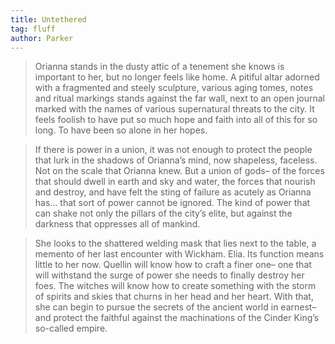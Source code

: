 ```yaml
---
title: Untethered
tag: fluff
author: Parker
---
```


> Orianna stands in the dusty attic of a tenement she knows is important to her, but no longer feels like home. A pitiful altar adorned with a fragmented and steely sculpture, various aging tomes, notes and ritual markings stands against the far wall, next to an open journal marked with the names of various supernatural threats to the city. It feels foolish to have put so much hope and faith into all of this for so long. To have been so alone in her hopes. 

> If there is power in a union, it was not enough to protect the people that lurk in the shadows of Orianna’s mind, now shapeless, faceless. Not on the scale that Orianna knew. But a union of gods– of the forces that should dwell in earth and sky and water, the forces that nourish and destroy, and have felt the sting of failure as acutely as Orianna has… that sort of power cannot be ignored. The kind of power that can shake not only the pillars of the city’s elite, but against the darkness that oppresses all of mankind. 

> She looks to the shattered welding mask that lies next to the table, a memento of her last encounter with Wickham. Elia. Its function means little to her now. Quellin will know how to craft a finer one– one that will withstand the surge of power she needs to finally destroy her foes. The witches will know how to create something with the storm of spirits and skies that churns in her head and her heart. With that, she can begin to pursue the secrets of the ancient world in earnest– and protect the faithful against the machinations of the Cinder King’s so-called empire.